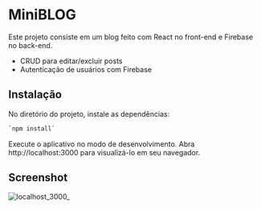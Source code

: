 
# MiniBLOG

Este projeto consiste em um blog feito com React no front-end e Firebase no back-end.

 - CRUD para editar/excluir posts
 - Autenticação de usuários com Firebase



## Instalação

No diretório do projeto, instale as dependências: 

```bash
`npm install`
```

Execute o aplicativo no modo de desenvolvimento.
Abra http://localhost:3000 para visualizá-lo em seu navegador.


## Screenshot

![localhost_3000_](https://user-images.githubusercontent.com/91806523/186259991-97a51815-725b-480b-84ad-ce30a0dccf8e.png)

